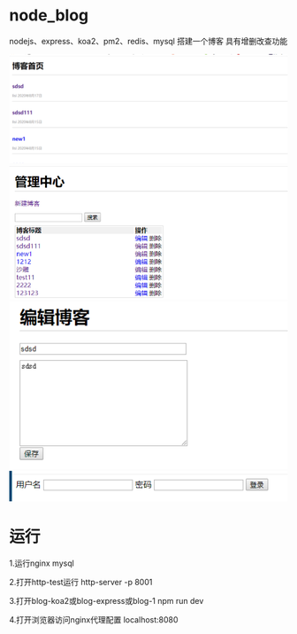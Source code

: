 # node_blog
nodejs、express、koa2、pm2、redis、mysql 搭建一个博客 具有增删改查功能

![avatar](./img/1.png)
![avatar](./img/2.png)
![avatar](./img/3.png)
![avatar](./img/4.png)


# 运行

1.运行nginx mysql

2.打开http-test运行 http-server -p 8001

3.打开blog-koa2或blog-express或blog-1 npm run dev

4.打开浏览器访问nginx代理配置 localhost:8080
